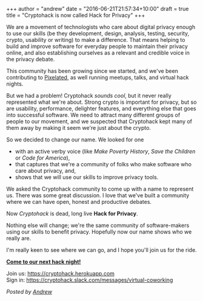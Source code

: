 +++
author = "andrew"
date = "2016-06-21T21:57:34+10:00"
draft = true
title = "Cryptohack is now called Hack for Privacy"
+++

We are a movement of technologists who care about digital privacy enough to use our skills (be they development, design, analysis, testing, security, crypto, usability or writing) to make a difference. That means helping to build and improve software for everyday people to maintain their privacy online, and also establishing ourselves as a relevant and credible voice in the privacy debate.

This community has been growing since we started, and we've been contributing to [Pixelated](https://pixelated-project.org), as well running meetups, talks, and virtual hack nights.

But we had a problem! Cryptohack _sounds cool_, but it never really represented what we're about. Strong crypto is important for privacy, but so are usability, performance, delighter features, and everything else that goes into successful software. We need to attract many different groups of people to our movement, and we suspected that Cryptohack kept many of them away by making it seem we're just about the crypto.

So we decided to change our name. We looked for one

* with an active verby voice (like _Make Poverty History_, _Save the Children_ or _Code for America_),
* that captures that we're a community of folks who make software who care about privacy, and,
* shows that we will use our skills to improve privacy tools.

We asked the Cryptohack community to come up with a name to represent us. There was some great discussion. I love that we've built a community where we can have open, honest and productive debates.

Now _Cryptohack_ is dead, long live **Hack for Privacy**. 

Nothing else will change; we're the same community of software-makers using our skills to benefit privacy. Hopefully now our name shows who we really are.

I'm really keen to see where we can go, and I hope you'll join us for the ride.

<p class="center">
<a class="button" href="http://www.meetup.com/cryptohack/events/231390595/"><strong>Come to our next hack night!</strong></a>
</p>

Join us: https://cryptohack.herokuapp.com<br />
Sign in: https://cryptohack.slack.com/messages/virtual-coworking


*Posted by [Andrew](https://twitter.com/whereismytaco)*
